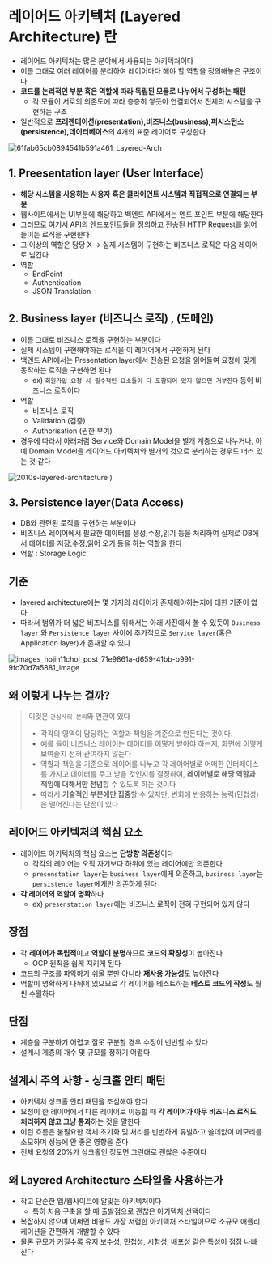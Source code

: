 # 레이어드 아키텍처 (Layered Architecture) 란

- 레이어드 아키텍처는 많은 분야에서 사용되는 아키텍처이다
- 이름 그대로 여러 레이어를 분리하여 레이어마다 해야 할 역할을 정의해놓은 구조이다
- **코드를 논리적인 부분 혹은 역할에 따라 독립된 모듈로 나누어서 구성하는 패턴**
    - 각 모듈이 서로의 의존도에 따라 층층히 쌓듯이 연결되어서 전체의 시스템을 구현하는 구조
- 일반적으로 **프레젠테이션(presentation),비즈니스(business),퍼시스턴스(persistence),데이터베이스**의 4개의 표준 레이어로 구성한다

![61fab65cb0894541b591a461_Layered-Arch](https://user-images.githubusercontent.com/97447334/224625182-8f89163f-bcf7-4c41-943f-1859e1e22388.jpeg)

## 1. Preesentation layer (User Interface)

- **해당 시스템을 사용하는 사용자 혹은 클라이언트 시스템과 직접적으로 연결되는 부분**
- 웹사이트에서는 UI부분에 해당하고 백엔드 API에서는 엔드 포인트 부분에 해당한다
- 그러므로 여기서 API의 엔드포인트들을 정의하고 전송된 HTTP Request를 읽어 들이는 로직을 구현한다
- 그 이상의 역할은 담당 X → 실제 시스템이 구현하는 비즈니스 로직은 다음 레이어로 넘긴다
- 역할
    - EndPoint
    - Authentication
    - JSON Translation
## 2. Business layer (비즈니스 로직) , (도메인)
- 이름 그대로 비즈니스 로직을 구현하는 부분이다
- 실제 시스템이 구현해야하는 로직을 이 레이어에서 구현하게 된다
- 백엔드 API에서는 Presentation layer에서 전송된 요청을 읽어들여 요청에 맞게 동작하는 로직을 구현하면 된다
    - ex) `회원가입 요청 시 필수적인 요소들이 다 포함되어 있지 않으면 거부한다` 등이 비즈니스 로직이다
- 역할
    - 비즈니스 로직
    - Validation (검증)
    - Authorisation (권한 부여)
- 경우에 따라서 아래처럼 Service와 Domain Model을 별개 계층으로 나누거나, 아예 Domain Model을 레이어드 아키텍처와 별개의 것으로 분리하는 경우도 더러 있는 것 같다

![2010s-layered-architecture](https://user-images.githubusercontent.com/97447334/224628762-f9c29ffa-3b92-4d31-8db9-d9c2be23ca14.png)
)

## 3. Persistence layer(Data Access)

- DB와 관련된 로직을 구현하는 부분이다
- 비즈니스 레이어에서 필요한 데이터를 생성,수정,읽기 등을 처리하여 실제로 DB에서 데이터를 저장,수정,읽어 오기 등을 하는 역할을 한다
- 역할 : Storage Logic

## 기준

- layered architecture에는 몇 가지의 레이어가 존재해야하는지에 대한 기준이 없다
- 따라서 범위가 더 넓은 비즈니스를 위해서는 아래 사진에서 볼 수 있듯이 `Business layer` 와 `Persistence layer` 사이에 추가적으로 `Service layer`(혹은 Application layer)가 존재할 수 있다

![images_hojin11choi_post_71e9861a-d659-41bb-b991-9fc70d7a5881_image](https://user-images.githubusercontent.com/97447334/224626353-a96001d1-0beb-4d7a-b801-82a30b5bd945.png)


## 왜 이렇게 나누는 걸까?

>이것은 `관심사의 분리`와 연관이 있다
>- 각각의 영역이 담당하는 역할과 책임을 기준으로 만든다는 것이다.
>- 예를 들어 비즈니스 레이어는 데이터를 어떻게 받아야 하는지, 화면에 어떻게 보여줄지 전혀 관여하지 않는다
>- 역할과 책임을 기준으로 레이어를 나누고 각 레이어별로 어떠한 인터페이스를 가지고 데이터를 주고 받을 것인지를 결정하여, **레이어별로 해당 역할과 책임에 대해서만 전념**할 수 있도록 하는 것이다
>- 따라서 **기술적인 부분에만 집중**할 수 있지만, 변화에 반응하는 능력(민첩성)은 떨어진다는 단점이 있다

## 레이어드 아키텍처의 핵심 요소

- 레이어드 아키텍처의 핵심 요소는 **단방향 의존성**이다
    - 각각의 레이어는 오직 자기보다 하위에 있는 레이어에만 의존한다
    - `presenstation layer`는 `business layer`에게 의존하고, `business layer`는 `persistence layer`에게만 의존하게 된다
- **각 레이어의 역할이 명확**하다
    - ex) `presenstation layer`에는 비즈니스 로직이 전혀 구현되어 있지 않다

## 장점

- 각 **레이어가 독립적**이고 **역할이 분명**하므로 **코드의 확장성**이 높아진다
    - OCP 원칙을 쉽게 지키게 된다
- 코드의 구조를 파악하기 쉬울 뿐만 아니라 **재사용 가능성**도 높아진다
- 역할이 명확하게 나뉘어 있으므로 각 레이어를 테스트하는 **테스트 코드의 작성**도 훨씬 수월하다

## 단점

- 계층을 구분하기 어렵고 잘못 구분할 경우 수정이 빈번할 수 있다
- 설계시 계층의 개수 및 규모를 정하기 어렵다

## 설계시 주의 사항 - 싱크홀 안티 패턴

- 아키텍처 싱크홀 안티 패턴을 조심해야 한다
- 요청이 한 레이어에서 다른 레이어로 이동할 때 **각 레이어가 아무 비즈니스 로직도 처리하지 않고 그냥 통과**하는 것을 말한다
- 이런 흐름은 불필요한 객체 초기화 및 처리를 빈번하게 유발하고 쓸데없이 메모리를 소모하며 성능에 안 좋은 영향을 준다
- 전체 요청의 20%가 싱크홀인 정도면 그런대로 괜찮은 수준이다

## 왜 Layered Architecture 스타일을 사용하는가

- 작고 단순한 앱/웹사이트에 알맞는 아키텍처이다
    - 특히 처음 구축을 할 때 출발점으로 괜찮은 아키텍처 선택이다
- 복잡하지 않으며 어쩌면 비용도 가장 저렴한 아키텍처 스타일이므로 소규모 애플리케이션을 간편하게 개발할 수 있다
- 물론 규모가 커질수록 유지 보수성, 민첩성, 시험성, 배포성 같은 특성이 점점 나빠진다